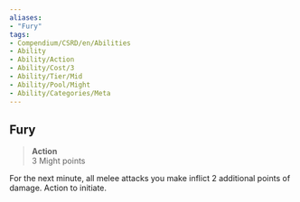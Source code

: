 ```yaml
---
aliases:
- "Fury"
tags:
- Compendium/CSRD/en/Abilities
- Ability
- Ability/Action
- Ability/Cost/3
- Ability/Tier/Mid
- Ability/Pool/Might
- Ability/Categories/Meta
---
```


  
## Fury  
>**Action**  
>3 Might points
  
For the next minute, all melee attacks you make inflict 2 additional points of damage. Action to initiate.